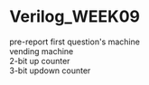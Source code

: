 # Verilog_WEEK09<br/>
pre-report first question's machine<br/>
vending machine<br/>
2-bit up counter<br/>
3-bit updown counter<br/>
